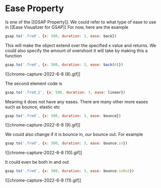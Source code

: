 # Ease Property
Is one of the [[GSAP Property]]. We could refer to what type of ease to use in [[Ease Visualizer for GSAP]]
For now, here are the example
```js
gsap.to('.fred', {x: 500, duration: 3, ease: back})
```

This will make the object extend over the specified x value and returns. We could also specify the amount of overshoot it will take by making this a function
```js
gsap.to('.fred', {x: 500, duration: 3, ease: back(6)})
```
![[chrome-capture-2022-6-8 (8).gif]]

The second element code is
```js
gsap.to('.fred_2', {x: 500, duration: 3, ease: linear})
```

Meaning it does not have any eases. There are many other more eases such as bounce, elastic etc
```js
gsap.to('.fred', {x: 500, duration: 3, ease: bounce})
```

![[chrome-capture-2022-6-8 (9).gif]]

We could also change if it is bounce in, our bounce out. For example
```js
gsap.to('.fred', {x: 500, duration: 3, ease: bounce.in})
```

![[chrome-capture-2022-6-8 (10).gif]]

It could even be both in and out
```js
gsap.to('.fred', {x: 500, duration: 3, ease: bounce.inOut})
```

![[chrome-capture-2022-6-8 (11).gif]]